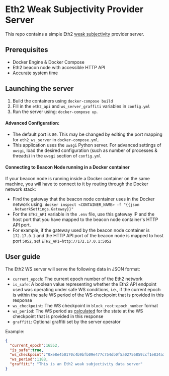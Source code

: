 # Eth2 Weak Subjectivity Provider Server

This repo contains a simple Eth2 [weak subjectivity](https://github.com/ethereum/eth2.0-specs/blob/dev/specs/phase0/weak-subjectivity.md) provider server.

## Prerequisites
- Docker Engine & Docker Compose
- Eth2 beacon node with accessible HTTP API
- Accurate system time

## Launching the server
1. Build the containers using `docker-compose build`
2. Fill in the `eth2_api` and `ws_server_graffiti` variables  in `config.yml`
3. Run the server using: `docker-compose up`.

#### Advanced Configuration:
- The default port is `80`. This may be changed by editing the port mapping for `eth2_ws_server` in `docker-compose.yml`.
- This application uses the `uwsgi` Python server. For advanced settings of `uwsgi`, load the desired configuration (such as number of processes & threads) in the `uwsgi` section of `config.yml`

#### Connecting to Beacon Node running in a Docker container
If your beacon node is running inside a Docker container on the same machine, you will have to connect to it by routing through the Docker network stack:
- Find the gateway that the beacon node container uses in the Docker network using: `docker inspect <CONTAINER_NAME> -f "{{json .NetworkSettings.Gateway}}"`
- For the `ETH2_API` variable in the `.env` file, use this gateway IP and the host port that you have mapped to the beacon node container's HTTP API port.
- For example, if the gateway used by the beacon node container is `172.17.0.1` and the HTTP API port of the beacon node is mapped to host port `5052`, set `ETH2_API=http://172.17.0.1:5052`

## User guide

The Eth2 WS server will serve the following data in JSON format:
- `current_epoch`: The current epoch number of the Eth2 network
- `is_safe`: A boolean value representing whether the Eth2 API endpoint used was operating under safe WS conditions, i.e., if the current epoch is within the safe WS period of the WS checkpoint that is provided in this response
- `ws_checkpoint`: The WS checkpoint in `block_root:epoch_number` format
- `ws_period`: The WS period as [calculated](https://github.com/ethereum/eth2.0-specs/blob/dev/specs/phase0/weak-subjectivity.md#calculating-the-weak-subjectivity-period) for the state at the WS checkpoint that is provided in this response
- `graffiti`: Optional graffiti set by the server operator

Example:
```json
{
  "current_epoch":16552,
  "is_safe":true,
  "ws_checkpoint":"0xe8e4b0170c4b9bfb09e477c754db0f5a02756859ccf1e834a39dbafbe9292f3c:15601",
  "ws_period":1188,
  "graffiti": "This is an Eth2 weak subjectivity data server"
}
```
